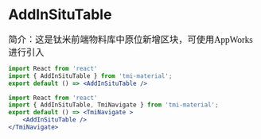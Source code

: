 # AddInSituTable

<font size=4 face="微软雅黑">简介：这是钛米前端物料库中原位新增区块，可使用AppWorks进行引入</font>

```jsx
import React from 'react'
import { AddInSituTable } from 'tmi-material';
export default () => <AddInSituTable />
```

```jsx
import React from 'react'
import { AddInSituTable, TmiNavigate } from 'tmi-material';
export default () => <TmiNavigate >
	<AddInSituTable />
</TmiNavigate>
```